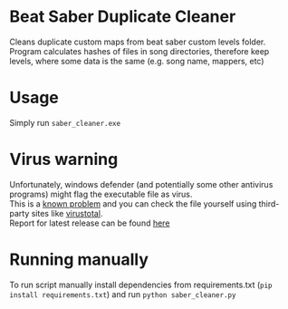 # Beat Saber Duplicate Cleaner
Cleans duplicate custom maps from beat saber custom levels folder.  Program calculates hashes of files in song directories, 
therefore keep levels, where some data is the same (e.g. song name, mappers, etc)

# Usage
Simply run `saber_cleaner.exe`

# Virus warning
Unfortunately, windows defender (and potentially some other antivirus programs) might flag the executable file as virus.  
This is a [known problem](https://github.com/pyinstaller/pyinstaller/issues?q=is%3Aissue+virus+is%3Aclosed) 
and you can check the file yourself using third-party sites like [virustotal](https://www.virustotal.com).  
Report for latest release can be found [here](https://www.virustotal.com/gui/file/ce6de581b5e1b309165985a2077444fe15009f0a6d45d6a9f0ccd0b4d036b74b/detection)

# Running manually
To run script manually install dependencies from requirements.txt (`pip install requirements.txt`) and run `python saber_cleaner.py`